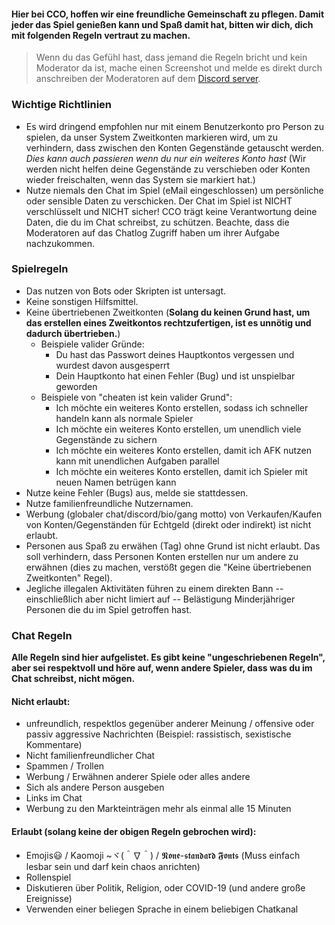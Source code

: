 

#### Hier bei CCO, hoffen wir eine freundliche Gemeinschaft zu pflegen. Damit jeder das Spiel genießen kann und Spaß damit hat, bitten wir dich, dich mit folgenden Regeln vertraut zu machen.

> Wenn du das Gefühl hast, dass jemand die Regeln bricht und kein Moderator da ist, mache einen Screenshot und melde es direkt durch anschreiben der Moderatoren auf dem [Discord server](https://discord.gg/JREx8xz).
### Wichtige Richtlinien
* Es wird dringend empfohlen nur mit einem Benutzerkonto pro Person zu spielen, da unser System Zweitkonten markieren wird, um zu verhindern, dass zwischen den Konten Gegenstände getauscht werden. *Dies kann auch passieren wenn du nur ein weiteres Konto hast* (Wir werden nicht helfen deine Gegenstände zu verschieben oder Konten wieder freischalten, wenn das System sie markiert hat.)
* Nutze niemals den Chat im Spiel (eMail eingeschlossen) um persönliche oder sensible Daten zu verschicken. Der Chat im Spiel ist NICHT verschlüsselt und NICHT sicher! CCO trägt keine Verantwortung deine Daten, die du im Chat schreibst, zu schützen. Beachte, dass die Moderatoren auf das Chatlog Zugriff haben um ihrer Aufgabe nachzukommen.

### Spielregeln
* Das nutzen von Bots oder Skripten ist untersagt.
* Keine sonstigen Hilfsmittel.
* Keine übertriebenen Zweitkonten (**Solang du keinen Grund hast, um das erstellen eines Zweitkontos rechtzufertigen, ist es unnötig und dadurch übertrieben.**) 
    * Beispiele valider Gründe:
      * Du hast das Passwort deines Hauptkontos vergessen und wurdest davon ausgesperrt
      * Dein Hauptkonto hat einen Fehler (Bug) und ist unspielbar geworden
    * Beispiele von "cheaten ist kein valider Grund":  
      * Ich möchte ein weiteres Konto erstellen, sodass ich schneller handeln kann als normale Spieler
      * Ich möchte ein weiteres Konto erstellen, um unendlich viele Gegenstände zu sichern
      * Ich möchte ein weiteres Konto erstellen, damit ich AFK nutzen kann mit unendlichen Aufgaben parallel
      * Ich möchte ein weiteres Konto erstellen, damit ich Spieler mit neuen Namen betrügen kann
* Nutze keine Fehler (Bugs) aus, melde sie stattdessen.
* Nutze familienfreundliche Nutzernamen.
* Werbung (globaler chat/discord/bio/gang motto) von Verkaufen/Kaufen von Konten/Gegenständen für Echtgeld (direkt oder indirekt) ist nicht erlaubt.
* Personen aus Spaß zu erwähen (Tag) ohne Grund ist nicht erlaubt. Das soll verhindern, dass Personen Konten erstellen nur um andere zu erwähnen (dies zu machen, verstößt gegen die "Keine übertriebenen Zweitkonten" Regel).
* Jegliche illegalen Aktivitäten führen zu einem direkten Bann -- einschließlich aber nicht limiert auf -- Belästigung Minderjähriger Personen die du im Spiel getroffen hast.

### Chat Regeln
**Alle Regeln sind hier aufgelistet. Es gibt keine "ungeschriebenen Regeln", aber sei respektvoll und höre auf, wenn andere Spieler, dass was du im Chat schreibst, nicht mögen.**
#### Nicht erlaubt: 
* unfreundlich, respektlos gegenüber anderer Meinung / offensive oder passiv aggressive Nachrichten (Beispiel: rassistisch, sexistische Kommentare)
* Nicht familienfreundlicher Chat
* Spammen / Trollen
* Werbung / Erwähnen anderer Spiele oder alles andere
* Sich als andere Person ausgeben
* Links im Chat
* Werbung zu den Markteinträgen mehr als einmal alle 15 Minuten

#### Erlaubt (solang keine der obigen Regeln gebrochen wird):
* Emojis😃 / Kaomoji ~ヾ(＾∇＾) / 𝕹𝖔𝖓𝖊-𝖘𝖙𝖆𝖓𝖉𝖆𝖗𝖉 𝕱𝖔𝖓𝖙𝖘 (Muss einfach lesbar sein und darf kein chaos anrichten)
* Rollenspiel
* Diskutieren über Politik, Religion, oder COVID-19 (und andere große Ereignisse)
* Verwenden einer beliegen Sprache in einem beliebigen Chatkanal
